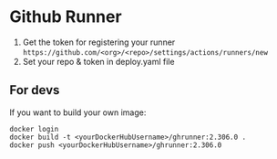 # Github Runner

1. Get the token for registering your runner `https://github.com/<org>/<repo>/settings/actions/runners/new`
2. Set your repo & token in deploy.yaml file

## For devs

If you want to build your own image:

```
docker login
docker build -t <yourDockerHubUsername>/ghrunner:2.306.0 .
docker push <yourDockerHubUsername>/ghrunner:2.306.0
```

